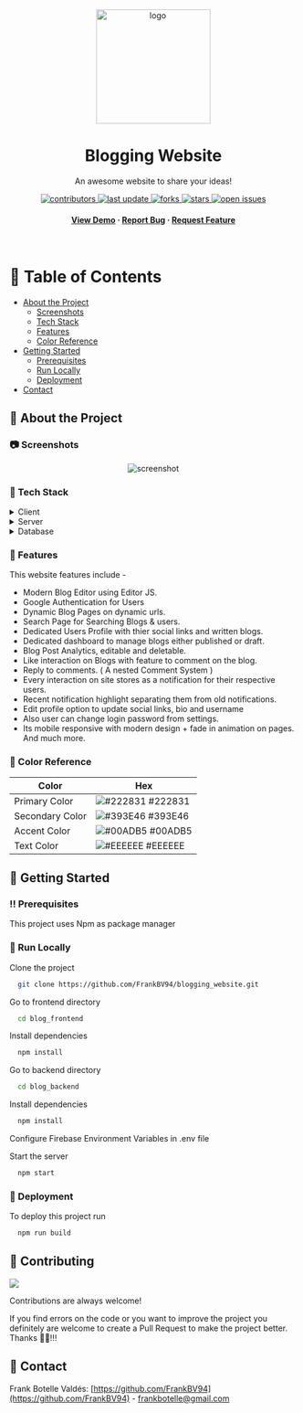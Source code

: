<!--
Hey, thanks for using the awesome-readme-template template.
If you have any enhancements, then fork this project and create a pull request
or just open an issue with the label "enhancement".

Don't forget to give this project a star for additional support ;)
Maybe you can mention me or this repo in the acknowledgements too
-->
<div align="center">

  <img src="assets/logo.png" alt="logo" width="200" height="auto" />
  <h1>Blogging Website</h1>
  
  <p>
    An awesome website to share your ideas! 
  </p>
  
  
<!-- Badges -->
<p>
  <a href="https://github.com/FrankBV94/blogging_website/graphs/contributors">
    <img src="https://img.shields.io/github/contributors/FrankBV94/blogging_website/" alt="contributors" />
  </a>
  <a href="">
    <img src="https://img.shields.io/github/last-commit/FrankBV94/blogging_website/" alt="last update" />
  </a>
  <a href="https://github.com/FrankBV94/blogging_website/network/members">
    <img src="https://img.shields.io/github/forks/FrankBV94/blogging_website/" alt="forks" />
  </a>
  <a href="https://github.com/FrankBV94/blogging_website/stargazers">
    <img src="https://img.shields.io/github/stars/FrankBV94/blogging_website/" alt="stars" />
  </a>
  <a href="https://github.com/FrankBV94/blogging_website/issues/">
    <img src="https://img.shields.io/github/issues/FrankBV94/blogging_website/" alt="open issues" />
  </a>
</p>
   
<h4>
    <a href="https://github.com/FrankBV94/blogging_website/">View Demo</a>
  <span> · </span>
    <a href="https://github.com/FrankBV94/blogging_website/issues/">Report Bug</a>
  <span> · </span>
    <a href="https://github.com/FrankBV94/blogging_website/issues/">Request Feature</a>
  </h4>
</div>

<br />

<!-- Table of Contents -->

# :notebook_with_decorative_cover: Table of Contents

- [About the Project](#star2-about-the-project)
  - [Screenshots](#camera-screenshots)
  - [Tech Stack](#space_invader-tech-stack)
  - [Features](#dart-features)
  - [Color Reference](#art-color-reference)
- [Getting Started](#toolbox-getting-started)
  - [Prerequisites](#bangbang-prerequisites)
  - [Run Locally](#running-run-locally)
  - [Deployment](#triangular_flag_on_post-deployment)
- [Contact](#handshake-contact)

<!-- About the Project -->

## :star2: About the Project

<!-- Screenshots -->

### :camera: Screenshots

<div align="center"> 
  <img src="https://placehold.co/600x400?text=Your+Screenshot+here" alt="screenshot" />
</div>

<!-- TechStack -->

### :space_invader: Tech Stack

<details>
  <summary>Client</summary>
  <ul>
    <li><a href="https://reactjs.org/">React.js</a></li>
    <li><a href="https://tailwindcss.com/">TailwindCSS</a></li>
    <li><a href="https://www.framer.com/motion/">Framer Motion</a></li>
  </ul>
</details>

<details>
  <summary>Server</summary>
  <ul>
    <li><a href="https://firebase.google.com/">Firebase</a></li>
    
  </ul>
</details>

<details>
<summary>Database</summary>
  <ul>
    <li><a href="https://www.mongodb.com/">MongoDB</a></li>
  </ul>
</details>

<!-- Features -->

### :dart: Features

This website features include -

- Modern Blog Editor using Editor JS.
- Google Authentication for Users
- Dynamic Blog Pages on dynamic urls.
- Search Page for Searching Blogs & users.
- Dedicated Users Profile with thier social links and written blogs.
- Dedicated dashboard to manage blogs either published or draft.
- Blog Post Analytics, editable and deletable.
- Like interaction on Blogs with feature to comment on the blog.
- Reply to comments. ( A nested Comment System )
- Every interaction on site stores as a notification for their respective users.
- Recent notification highlight separating them from old notifications.
- Edit profile option to update social links, bio and username
- Also user can change login password from settings.
- Its mobile responsive with modern design + fade in animation on pages. And much more.

<!-- Color Reference -->

### :art: Color Reference

| Color           | Hex                                                              |
| --------------- | ---------------------------------------------------------------- |
| Primary Color   | ![#222831](https://via.placeholder.com/10/222831?text=+) #222831 |
| Secondary Color | ![#393E46](https://via.placeholder.com/10/393E46?text=+) #393E46 |
| Accent Color    | ![#00ADB5](https://via.placeholder.com/10/00ADB5?text=+) #00ADB5 |
| Text Color      | ![#EEEEEE](https://via.placeholder.com/10/EEEEEE?text=+) #EEEEEE |

<!-- Getting Started -->

## :toolbox: Getting Started

<!-- Prerequisites -->

### :bangbang: Prerequisites

This project uses Npm as package manager

<!-- Run Locally -->

### :running: Run Locally

Clone the project

```bash
  git clone https://github.com/FrankBV94/blogging_website.git
```

Go to frontend directory

```bash
  cd blog_frontend
```

Install dependencies

```bash
  npm install
```

Go to backend directory

```bash
  cd blog_backend
```

Install dependencies

```bash
  npm install
```

Configure Firebase Environment Variables in .env file

Start the server

```bash
  npm start
```

<!-- Deployment -->

### :triangular_flag_on_post: Deployment

To deploy this project run

```bash
  npm run build
```

<!-- Contributing -->

## :wave: Contributing

<a href="https://github.com/FrankBV94/blogging_website/graphs/contributors">
  <img src="https://contrib.rocks/image?repo=Louis3797/awesome-readme-template" />
</a>

Contributions are always welcome!

If you find errors on the code or you want to improve the project you definitely are welcome to create a Pull Request to make the project better. Thanks 🙇‍♂️!!!

<!-- Contact -->

## :handshake: Contact

Frank Botelle Valdés: [https://github.com/FrankBV94](https://github.com/FrankBV94) - frankbotelle@gmail.com
